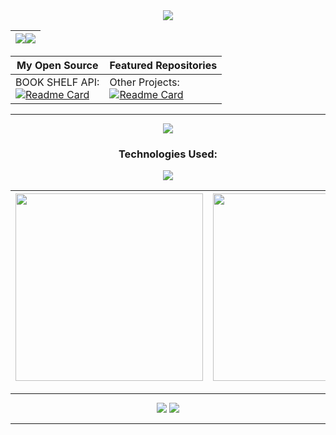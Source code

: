 <div align="center"> 

<!-- Header Image -->
<img src="https://capsule-render.vercel.app/api?type=waving&height=300&color=gradient&text=Hello%20I'am%20Zava%20Zaneta%20👋%20&desc=Software Engineer From Indonesia&fontSize=40" />

<!-- Visitor Count -->
|<img src="https://capsule-render.vercel.app/api?type=waving&height=300&color=gradient&text=Visitor%20Count&fontSize=60"/><img src="https://profile-counter.glitch.me/zavaultraz/count.svg" />|
|-

<!-- Repository Showcase -->
| My Open Source | Featured Repositories |
|-|-
BOOK SHELF API:<br>[![Readme Card](https://github-readme-stats.vercel.app/api/pin/?username=zavaultraz&repo=BOOK-SHELF-API&show_icons=true&title_color=fff&icon_color=ffff00&text_color=00ffff&bg_color=000)](https://github.com/zavaultraz/BOOK-SHELF-API)| Other Projects:<br>[![Readme Card](https://github-readme-stats.vercel.app/api/pin/?username=zavaultraz&repo=Other-Repo&show_icons=true&title_color=fff&icon_color=ffff00&text_color=00ffff&bg_color=000)](https://github.com/zavaultraz/Other-Repo)

<hr>

<!-- Contact Information -->
<img src="https://capsule-render.vercel.app/api?type=waving&height=300&color=gradient&text=Contact%20Me:%20zavazaneta.pi@gmail.com&fontSize=40"/>

<!-- Skills -->
<h3>Technologies Used:</h3>
<img src="https://skillicons.dev/icons?i=nodejs,express,mongodb,javascript,react,laravel,bootstrap,html,css,nodejs,figma" /><br>

<!-- Stats -->
|<img height="300px" src="https://github-readme-stats.vercel.app/api?username=zavaultraz&hide_title=true&hide_border=true&show_icons=true&title_color=fff&icon_color=ffff00&text_color=00ffff&bg_color=000" />|<img height="300px" src="https://github-readme-stats.vercel.app/api/top-langs/?username=zavaultraz&hide_title=true&hide_border=true&layout=compact&langs_count=6&show_icons=true&title_color=fff&icon_color=ffff00&text_color=00ffff&bg_color=000" />  
|-|-

<!-- Collaboration Poem -->
<hr>
<img src="https://capsule-render.vercel.app/api?type=waving&height=300&color=gradient&text=Let's%20Collaborate!&fontSize=40"/>
<img src="https://readme-typing-svg.herokuapp.com/?lines=Mari%20bekerja%20sama!;Let's%20work%20together!;¡Colaboremos!;Zusammenarbeiten!;合作!&width=550&center=true&size=37&weight=700&height=80&pause=2000">

<hr>
</div>  

